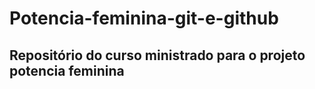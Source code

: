 # Potencia-feminina-git-e-github
## Repositório do curso ministrado para o projeto potencia feminina
